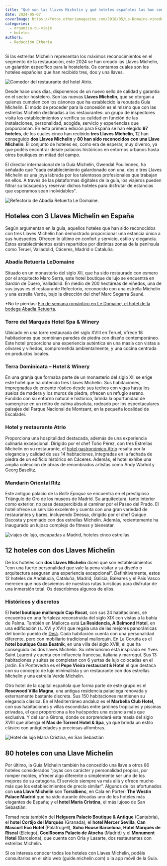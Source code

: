 ```yaml
---
title: "Qué son las llaves Michelin y qué hoteles españoles las han conseguido"
date: 2024-05-07
coverImage: https://fotos.etheriamagazine.com/2018/05/Le-Domaine-vinedos.jpg
categories: 
  - organiza-tu-viaje
  - hoteles
authors: 
  - Redacción Etheria
---
```


Si las estrellas Michelin representan los máximos reconocimientos en el segmento de la 
restauración, este 2024 se han creado las Llaves Michelin, un galardón específico para 
la hostelería. Os contamos cuáles son los hoteles españoles que han recibido tres, dos y 
una llaves. 

![Comedor del restaurante del hotel Atrio.](https://fotos.etheriamagazine.com/2020/03/caceres-hotel-atrio-900x669.jpg "Comedor del restaurante del (©) hotel Atrio.")

Desde hace unos días, disponemos de un nuevo sello de calidad y garantía en el sector 
hostelero. Son las nuevas **Llaves Michelin**, que se otorgan a quienes cumplen con los 
cánones que ha establecido la reputada Guía Michelin. El modo de proceder para la 
concesión es el mismo que con las estrellas Michelin destinadas a los restaurantes: un 
grupo de inspectores visita los establecimientos y verifica su calidad en función de las 
instalaciones, personalidad, acogida, servicio y experiencias que proporcionan. En esta 
primera edición para España se han elegido **97 hoteles**, de los cuales cinco han 
recibido **tres Llaves Michelin**, 12 han conseguido **dos Llaves Michelin** y **80 han 
sido reconocidos con una Llave Michelin**. El conjunto de hoteles es, como era de 
esperar, muy diverso, ya que podéis encontrar desde palacios históricos en entornos 
urbanos hasta otros boutiques en mitad del campo. 

El director internacional de la Guía Michelin, Gwendal Poullennec, ha señalado que "cada 
establecimiento galardonado con una, dos o tres Llaves Michelin es una joya labrada por 
los talentosos profesionales que trabajan en ellos. A través de las plataformas 
digitales de la guía, los viajeros pueden filtrar su búsqueda y reservar dichos hoteles 
para disfrutar de estancias que esperamos sean inolvidables". 

![Refectorio de Abadía Retuerta Le Domaine.](https://fotos.etheriamagazine.com/2019/11/Le-domaine-Refectorio-900x599.jpg "Refectorio de Abadía Retuerta Le Domaine.")

## Hoteles con 3 Llaves Michelin en España

Según argumentan en la guía, aquellos hoteles que han sido reconocidos con tres Llaves 
Michelin han demostrado proporcionar una estancia única a sus huéspedes. Ofrecen lo 
último en confort y servicio, estilo y elegancia. Estos establecimientos están 
repartidos por distintas zonas de la península como Teruel, Valladolid, Cáceres, Madrid 
o Cataluña. 

### Abadía Retuerta LeDomaine 

Situado en un monasterio del siglo XII, que ha sido restaurado con esmero por el 
arquitecto Maro Serra, este hotel boutique de lujo se encuentra en Sardón de Duero, 
Valladolid. En medio de 200 hectáreas de viñedos, una de sus joyas es el restaurante 
Refectorio, reconocido con una estrella Michelin y una estrella Verde, bajo la dirección 
del chef Marc Segarra Sauné. 

\*No te pierdas: [Fin de semana romántico en Le Domaine, el hotel de la bodega Abadía 
Retuerta](https://etheriamagazine.com/2019/11/13/viajes-romanticos-hotel-le-domaine-abadia-retuerta-valladolid/). 

### Torre del Marqués Hotel Spa & Winery 

Ubicado en una torre restaurada del siglo XVIII en Teruel, ofrece 18 habitaciones que 
combinan paredes de piedra con diseño contemporáneo. Este hotel proporciona una 
experiencia auténtica en una masía con vistas a olivares y viñedos, comprometida 
ambientalmente, y una cocina centrada en productos locales. 

### Terra Dominicata – Hotel & Winery 

En una granja que formaba parte de un monasterio del siglo XII se erige este hotel que 
ha obtenido tres Llaves Michelin. Sus habitaciones, impregnadas de encanto rústico desde 
sus techos con vigas hasta los suelos de madera y los muros de piedra, ofrecen un 
refugio sereno. Fundido con su entorno natural e histórico, brinda la oportunidad de 
sumergirse en un retiro de calma absoluta, rodeado por los espectaculares paisajes del 
Parque Nacional de Montsant, en la pequeña localidad de Escaladei. 

### Hotel y restaurante Atrio

Proporciona una hospitalidad destacada, además de una experiencia culinaria excepcional. 
Dirigido por el chef Toño Pérez, con tres Estrellas Michelin en su restaurante, el [hotel 
gastronómico Atrio](https://atriocaceres.com/) resalta por la elegancia y calidad de sus 
14 habitaciones, integradas en la fachada de piedra de un edificio histórico en Cáceres. 
Además, el hotel exhibe una amplia colección de obras de renombrados artistas como Andy 
Warhol y Georg Baselitz. 

### Mandarin Oriental Ritz

Este antiguo palacio de la _Belle Époque_ se encuentra en el prestigioso Triángulo de 
Oro de los museos de Madrid. Su arquitectura, tanto interior como exterior, no pasa 
desapercibida al caminar por el Paseo del Prado. El hotel ofrece un servicio excelente y 
cuenta con una gran variedad de restaurantes y bares, incluyendo Deessa, dirigido por el 
chef Quique Dacosta y premiado con dos estrellas Michelin. Además, recientemente ha 
inaugurado un lujoso complejo de fitness y bienestar. 

![viajes de lujo, escapadas a Madrid, hoteles cinco estrellas](https://fotos.etheriamagazine.com/2020/02/Mandarin-Oriental-RitzPalm-Court-900x677.jpg "Zona del restaurante Palm Court bajo la restaurada cúpula de cristal.")

## 12 hoteles con dos Llaves Michelin

De los hoteles con **dos Llaves Michelin** dicen que son establecimientos "con una 
fuerte personalidad que vale la pena visitar y su diseño o arquitectura aseguran una 
experiencia excepcional". Definitivamente, estos 12 hoteles de Andalucía, Cataluña, 
Madrid, Galicia, Baleares y el País Vasco merecen que nos desviemos de nuestras rutas 
turísticas para disfrutar de una inmersión total. Os describimos algunos de ellos. 

### Históricos y discretos

El **hotel boutique mallorquín Cap Rocat**, con sus 24 habitaciones, se encuentra en una 
fortaleza reconstruida del siglo XIX con vistas a la bahía de Palma. También en Mallorca 
está **La Residencia, A Belmond Hotel**, en una edificación (s. XVI y XVII) que regala 
una de las mejores panorámicas del bonito pueblo de [Deià](https://etheriamagazine.com/2020/08/28/que-hacer-en-deia-famosos-de-mallorca/). 
Cada habitación cuenta con una personalidad diferente, pero con mobiliario tradicional 
mallorquín. En La Coruña es el **hotel boutique Casa Beatnik**, en una villa del siglo 
XVIII, el que ha conseguido las dos llaves Michelin. Su interiorismo está inspirado en 
Yves Saint Laurent y cuenta con influencia francesa, italiana y marroquí. Sus 13 
habitaciones y suites se completan con 6 yurtas de lujo colocadas en el jardín. En 
Pontevedra es el **Pepe Vieira restaurant & Hotel** el que destaca con su concepto de 
lujo minimalista y un restaurante con dos estrellas Michelin y una estrella Verde 
Michelin. 

Otro hotel de la capital española que forma parte de este grupo es el **Rosewood Villa 
Magna**, una antigua residencia palaciega renovada y externamente bastante discreta. Sus 
150 habitaciones mantienen su elegancia clásica. En el Mediterráneo andaluz es el 
**Marbella Club Hotel**, con sus habitaciones y villas escondidas entre jardines 
tropicales y piscinas privadas, el que proporciona a los huéspedes una estancia más que 
exclusiva. Y del sur a Girona, donde os sorprenderá esta masía del siglo XVIII que 
alberga el **Mas de Torrent Hotel & Spa**, ya que brinda un estilo clásico con 
antigüedades y preciosas alfombras. 

![Hotel de lujo María Cristina, en San Sebastián](https://fotos.etheriamagazine.com/2021/07/HOTEL-MARIA-CRISTINA-HDHotelMariaCristinaSanSebastianExteriorviewatnight-900x506.jpg "© Hotel María Cristina.")

## 80 hoteles con una Llave Michelin

Por último, la Guía Michelin también ha concedido una llave a otros 80 hoteles 
considerados “joyas con carácter y personalidad propios, por romper moldes, ofrecer algo 
diferente o simplemente ser uno de los mejores de su categoría. El servicio siempre va 
más allá y ofrece mucho más que los establecimientos de precio similar”. Algunos de los 
afortunados con **una Llave Michelin** son **Torralbenc**, en Cala en Porter; **The 
Westin Palace Madrid** que ha sido durante décadas uno de los hoteles más elegantes de 
España; y el **hotel María Cristina**, el más lujoso de San Sebastián. 

Tomad nota también del **Helguera Palacio Boutique & Antique** (Cantabria), el **hotel 
Cortijo del Marqués** (Granada), el **hotel Mercer Sevilla**, **Can Mascort Eco Hotel** 
(Palafrugell), **Soho House Barcelona**, **Hotel Marqués de Riscal** (Elciego), 
**CoolRooms Palacio de Atocha** (Madrid) y el **Monument Hotel** (Barcelona), que cuenta 
con Oria y Lasarte, dos restaurantes con estrellas Michelin. 

Si os interesa conocer todos los hoteles con Llaves Michelin, podéis consultarlos en el 
sitio web (guide.michelin.com) o la app móvil de la Guía.

